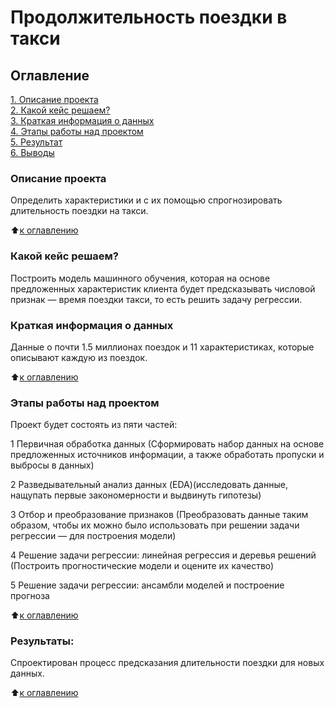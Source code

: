 # Продолжительность поездки в такси

## Оглавление  
[1. Описание проекта](.README.md#Описание-проекта)  
[2. Какой кейс решаем?](.README.md#Какой-кейс-решаем)  
[3. Краткая информация о данных](.README.md#Краткая-информация-о-данных)  
[4. Этапы работы над проектом](.README.md#Этапы-работы-над-проектом)  
[5. Результат](.README.md#Результат)    
[6. Выводы](.README.md#Выводы) 

### Описание проекта    
Определить характеристики и с их помощью спрогнозировать длительность поездки на такси.

:arrow_up:[к оглавлению](_)


### Какой кейс решаем?    
Построить модель машинного обучения, которая на основе предложенных характеристик клиента будет предсказывать числовой признак — время поездки такси, то есть решить задачу регрессии.

### Краткая информация о данных
Данные о почти 1.5 миллионах поездок и 11 характеристиках, которые описывают каждую из поездок.
  
:arrow_up:[к оглавлению](.README.md#Оглавление)


### Этапы работы над проектом  
Проект будет состоять из пяти частей:

1 Первичная обработка данных (Сформировать набор данных на основе предложенных источников информации, а также обработать пропуски и выбросы в данных)

2 Разведывательный анализ данных (EDA)(исследовать данные, нащупать первые закономерности и выдвинуть гипотезы)

3 Отбор и преобразование признаков (Преобразовать данные таким образом, чтобы их можно было использовать при решении задачи регрессии — для построения модели)

4 Решение задачи регрессии: линейная регрессия и деревья решений (Построить прогностические модели и оцените их качество)

5 Решение задачи регрессии: ансамбли моделей и построение прогноза

:arrow_up:[к оглавлению](.README.md#Оглавление)


### Результаты:  
Спроектирован процесс предсказания длительности поездки для новых данных.

:arrow_up:[к оглавлению](.README.md#Оглавление)
